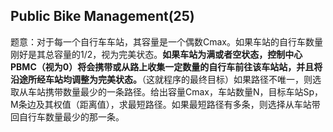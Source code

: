 ## Public Bike Management(25)

题意：对于每一个自行车车站，其容量是一个偶数Cmax。如果车站的自行车数量刚好是其总容量的1/2，视为完美状态。**如果车站为满或者空状态，控制中心PBMC（视为0）将会携带或从路上收集一定数量的自行车前往该车站站，并且将沿途所经车站均调整为完美状态。**（这就程序的最终目标）如果路径不唯一，则选取从车站携带数量最少的一条路径。给出容量Cmax，车站数量N，目标车站Sp，M条边及其权值（距离值），求最短路径。如果最短路径有多条，则选择从车站带回自行车数量最少的那一条。
